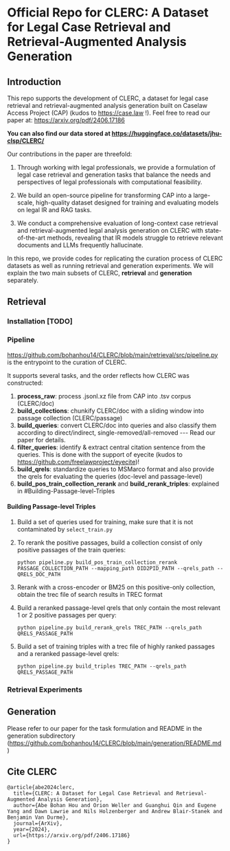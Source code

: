 # Official Repo for CLERC: A Dataset for Legal Case Retrieval and Retrieval-Augmented Analysis Generation

## Introduction
This repo supports the development of CLERC, a dataset for legal case retrieval and retrieval-augmented analysis generation built on Caselaw Access Project (CAP) (kudos to https://case.law !). Feel free to read our paper at: https://arxiv.org/pdf/2406.17186

**You can also find our data stored at https://huggingface.co/datasets/jhu-clsp/CLERC/**

Our contributions in the paper are threefold:
1. Through working with legal professionals, we provide a formulation of legal case retrieval and generation tasks that balance the needs and perspectives of legal professionals with computational feasibility.

2. We build an open-source pipeline for transforming CAP into a large-scale, high-quality dataset designed for training and evaluating models on legal IR and RAG tasks.

3. We conduct a comprehensive evaluation of long-context case retrieval and retrieval-augmented legal analysis generation on CLERC with state-of-the-art methods, revealing that IR models struggle to retrieve relevant documents and LLMs frequently hallucinate.

In this repo, we provide codes for replicating the curation process of CLERC datasets as well as running retrieval and generation experiments. We will explain the two main subsets of CLERC, **retrieval** and **generation** separately.

## Retrieval

### Installation [TODO]

### Pipeline
https://github.com/bohanhou14/CLERC/blob/main/retrieval/src/pipeline.py is the entrypoint to the curation of CLERC.

It supports several tasks, and the order reflects how CLERC was constructed:
1. **process_raw**: process .jsonl.xz file from CAP into .tsv corpus (CLERC/doc)
2. **build_collections**: chunkify CLERC/doc with a sliding window into passage collection (CLERC/passage)
3. **build_queries**: convert CLERC/doc into queries and also classify them according to direct/indirect, single-removed/all-removed --- Read our paper for details.
4. **filter_queries**: identify & extract central citation sentence from the queries. This is done with the support of eyecite (kudos to https://github.com/freelawproject/eyecite)!
5. **build_qrels**: standardize queries to MSMarco format and also provide the qrels for evaluating the queries (doc-level and passage-level)
6. **build_pos_train_collection_rerank** and **build_rerank_triples**: explained in #Building-Passage-level-Triples 

#### Building Passage-level Triples
1. Build a set of queries used for training, make sure that it is not contaminated by `select_train.py`
2. To rerank the positive passages, build a collection consist of only positive passages of the train queries:
   
   `python pipeline.py build_pos_train_collection_rerank PASSAGE_COLLECTION_PATH --mapping_path DID2PID_PATH --qrels_path --QRELS_DOC_PATH`
4. Rerank with a cross-encoder or BM25 on this positive-only collection, obtain the trec file of search results in TREC format
5. Build a reranked passage-level qrels that only contain the most relevant 1 or 2 positive passages per query:
   
   `python pipeline.py build_rerank_qrels TREC_PATH --qrels_path QRELS_PASSAGE_PATH`
7. Build a set of training triples with a trec file of highly ranked passages and a reranked passage-level qrels:
   
   `python pipeline.py build_triples TREC_PATH --qrels_path QRELS_PASSAGE_PATH`

### Retrieval Experiments

## Generation
Please refer to our paper for the task formulation and README in the generation subdirectory (https://github.com/bohanhou14/CLERC/blob/main/generation/README.md)
## Cite CLERC
```
@article{abe2024clerc,
  title={CLERC: A Dataset for Legal Case Retrieval and Retrieval-Augmented Analysis Generation},
  author={Abe Bohan Hou and Orion Weller and Guanghui Qin and Eugene Yang and Dawn Lawrie and Nils Holzenberger and Andrew Blair-Stanek and Benjamin Van Durme},
  journal={ArXiv},
  year={2024},
  url={https://arxiv.org/pdf/2406.17186}
}
```




